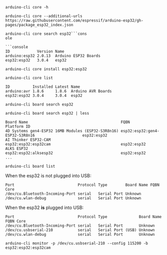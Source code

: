 ```console
arduino-cli core -h
```

```console
arduino-cli core --additional-urls https://raw.githubusercontent.com/espressif/arduino-esp32/gh-pages/package_esp32_index.json
```

```console
arduino-cli core search esp32```cons
ole

```console
ID            Version Name
arduino:esp32 2.0.13  Arduino ESP32 Boards
esp32:esp32   3.0.4   esp32
```

```console
arduino-cli core install esp32:esp32
```


```console
arduino-cli core list
```


```console
ID          Installed Latest Name
arduino:avr 1.8.6     1.8.6  Arduino AVR Boards
esp32:esp32 3.0.4     3.0.4  esp32
```

```console
arduino-cli board search esp32
```


```console
arduino-cli board search esp32 | less
```


```console
Board Name                                         FQBN                                               Platform ID
4D Systems gen4-ESP32 16MB Modules (ESP32-S3R8n16) esp32:esp32:gen4-ESP32-S3R8n16                     esp32:esp32
AI Thinker ESP32-CAM                               esp32:esp32:esp32cam                               esp32:esp32
ALKS ESP32                                         esp32:esp32:alksesp32                              esp32:esp32
...
```

```console
arduino-cli board list
```


When the esp32 is not plugged into USB:

```console
Port                            Protocol Type        Board Name FQBN Core
/dev/cu.Bluetooth-Incoming-Port serial   Serial Port Unknown
/dev/cu.wlan-debug              serial   Serial Port Unknown
```
When the esp32 **is** plugged into USB:

```console
Port                            Protocol Type              Board Name FQBN Core
/dev/cu.Bluetooth-Incoming-Port serial   Serial Port       Unknown
/dev/cu.usbserial-210           serial   Serial Port (USB) Unknown
/dev/cu.wlan-debug              serial   Serial Port       Unknown
```

```console
arduino-cli monitor -p /dev/cu.usbserial-210 --config 115200 -b esp32:esp32:esp32cam
```


